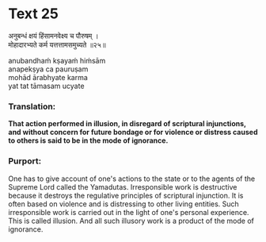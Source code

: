 # Text 25

अनुबन्धं क्षयं हिंसामनवेक्ष्य च पौरुषम् ।  
मोहादारभ्यते कर्म यत्तत्तामसमुच्यते ॥२५॥

anubandhaḿ kṣayaḿ hiḿsām  
anapekṣya ca pauruṣam  
mohād ārabhyate karma  
yat tat tāmasam ucyate



### Translation:

**That action performed in illusion, in disregard of scriptural injunctions, and without concern for future bondage or for violence or distress caused to others is said to be in the mode of ignorance.**

### Purport:

One has to give account of one's actions to the state or to the agents of the Supreme Lord called the Yamadutas. Irresponsible work is destructive because it destroys the regulative principles of scriptural injunction. It is often based on violence and is distressing to other living entities. Such irresponsible work is carried out in the light of one's personal experience. This is called illusion. And all such illusory work is a product of the mode of ignorance.